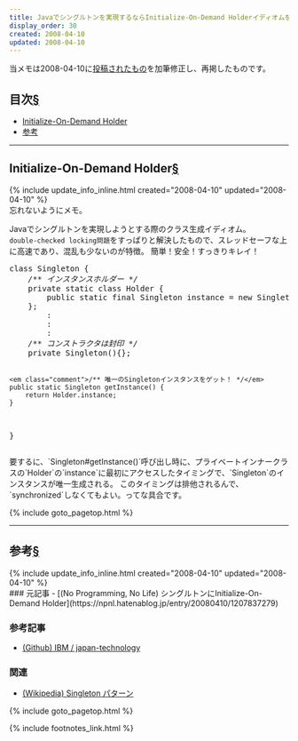 ```yaml
---
title: Javaでシングルトンを実現するならInitialize-On-Demand Holderイディオムを使うといいらしい
display_order: 30
created: 2008-04-10
updated: 2008-04-10
---
```

当メモは2008-04-10に[投稿されたもの](https://npnl.hatenablog.jp/entry/20080410/1207837279)を加筆修正し、再掲したものです。

## <a name="index">目次</a><a class="heading-anchor-permalink" href="#目次">§</a>

<ul id="index_ul">
<li><a href="#Initialize-On-Demand Holder">Initialize-On-Demand Holder</a></li>
<li><a href="#参考">参考</a></li>
</ul>

* * *
## <a name="Initialize-On-Demand Holder">Initialize-On-Demand Holder</a><a class="heading-anchor-permalink" href="#Initialize-On-Demand Holder">§</a>
<div class="chapter-updated">{% include update_info_inline.html created="2008-04-10" updated="2008-04-10" %}</div>
忘れないようにメモ。  

Javaでシングルトンを実現しようとする際のクラス生成イディオム。  
`double-checked locking問題`をすっぱりと解決したもので、スレッドセーフな上に高速であり、混乱も少ないのが特徴。
簡単！安全！すっきりキレイ！

<div class="code-box no-title">
<pre>
class Singleton {
    <em class="comment">/** インスタンスホルダー */</em>
    private static class Holder {
        public static final Singleton instance = new Singleton();
    };
        :
        :
        :
    <em class="comment">/** コンストラクタは封印 */</em>
    private Singleton(){};

    <em class="comment">/** 唯一のSingletonインスタンスをゲット！ */</em>
    public static Singleton getInstance() {
        return Holder.instance;
    } 
}
</pre>
</div>
要するに、`Singleton#getInstance()`呼び出し時に、プライベートインナークラスの`Holder`の`instance`に最初にアクセスしたタイミングで、`Singleton`のインスタンスが唯一生成される。  
このタイミングは排他されるんで、`synchronized`しなくてもよい。ってな具合です。

{% include goto_pagetop.html %}

* * *
## <a name="参考">参考</a><a class="heading-anchor-permalink" href="#参考">§</a>
<div class="chapter-updated">{% include update_info_inline.html created="2008-04-10" updated="2008-04-10" %}</div>
### 元記事
- [(No Programming, No Life) シングルトンにInitialize-On-Demand Holder](https://npnl.hatenablog.jp/entry/20080410/1207837279)

### 参考記事
- [(Github) IBM / japan-technology](https://github.com/IBM/japan-technology)

### 関連
- [(Wikipedia) Singleton パターン](https://ja.wikipedia.org/wiki/Singleton_%E3%83%91%E3%82%BF%E3%83%BC%E3%83%B3)

{% include goto_pagetop.html %}

{% include footnotes_link.html %}
